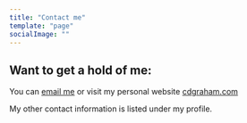 ```yaml
---
title: "Contact me"
template: "page"
socialImage: ""
---
```


## Want to get a hold of me:

You can <a HREF="&#109;&#97;&#105;&#108;&#116;&#111;&#58;%63%68%72%69%73%40%63%64%67%72%61%68%61%6D%2E%63%6F%6D">email me</a> or
visit my personal website [cdgraham.com](https://cdgraham.com)

My other contact information is listed under my profile.